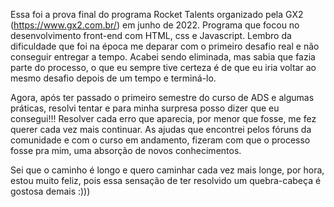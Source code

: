 Essa foi a prova final do programa Rocket Talents organizado pela GX2 (https://www.gx2.com.br/) em junho de 2022. Programa que focou no desenvolvimento front-end com HTML, css e Javascript.
Lembro da dificuldade que foi na época me deparar com o primeiro desafio real e não conseguir entregar a tempo. Acabei sendo eliminada, mas sabia que fazia parte do processo, o que eu sempre tive certeza é de que eu iria voltar ao mesmo desafio depois de um tempo e terminá-lo.
 
Agora, após ter passado o primeiro semestre do curso de ADS e algumas práticas, resolvi tentar e para minha surpresa posso dizer que eu consegui!!! Resolver cada erro que aparecia, por menor que fosse, me fez querer cada vez mais continuar.
As ajudas que encontrei pelos fóruns da comunidade e com o curso em andamento, fizeram com que o processo fosse pra mim, uma absorção de novos conhecimentos.
 
Sei que o caminho é longo e quero caminhar cada vez mais longe, por hora, estou muito feliz, pois essa sensação de ter resolvido um quebra-cabeça é gostosa demais :)))

